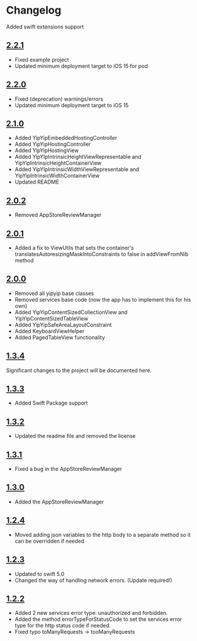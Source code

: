 # Changelog

Added swift extensions  support

## [2.2.1](https://github.com/weareyipyip/YipYipSwift/releases/tag/2.2.1)

- Fixed example project
- Updated minimum deployment target to iOS 15 for pod

## [2.2.0](https://github.com/weareyipyip/YipYipSwift/releases/tag/2.2.0)

- Fixed (deprecation) warnings/errors
- Updated minimum deployment target to iOS 15

## [2.1.0](https://github.com/weareyipyip/YipYipSwift/releases/tag/2.1.0)

- Added YipYipEmbeddedHostingController
- Added YipYipHostingController
- Added YipYipHostingView
- Added YipYIpIntrinsicHeightViewRepresentable and YipYipIntrinsicHeightContainerView
- Added YipYIpIntrinsicWidthViewRepresentable and YipYipIntrinsicWidthContainerView
- Updated README

## [2.0.2](https://github.com/weareyipyip/YipYipSwift/releases/tag/2.0.1)

- Removed AppStoreReviewManager

## [2.0.1](https://github.com/weareyipyip/YipYipSwift/releases/tag/2.0.1)

- Added a fix to ViewUtils that sets the container's translatesAutoresizingMaskIntoConstraints to false in addViewFromNib method

## [2.0.0](https://github.com/weareyipyip/YipYipSwift/releases/tag/2.0.0)

- Removed all yipyip base classes
- Removed services base code (now the app has to implement this for his own)
- Added YipYipContentSizedCollectionView and YipYipContentSizedTableView
- Added YipYipSafeAreaLayoutConstraint 
- Added KeyboardViewHelper
- Added PagedTableView functionality

## [1.3.4](https://github.com/weareyipyip/YipYipSwift/releases/tag/1.3.4)

Significant changes to the project will be documented here.

## [1.3.3](https://github.com/weareyipyip/YipYipSwift/releases/tag/1.3.3)

- Added Swift Package support

## [1.3.2](https://github.com/weareyipyip/YipYipSwift/releases/tag/1.3.2)

- Updated the readme file and removed the license

## [1.3.1](https://github.com/weareyipyip/YipYipSwift/releases/tag/1.3.1)

- Fixed a bug in the AppStoreReviewManager

## [1.3.0](https://github.com/weareyipyip/YipYipSwift/releases/tag/1.3.0)

- Added the AppStoreReviewManager

## [1.2.4](https://github.com/weareyipyip/YipYipSwift/releases/tag/1.2.4)

- Moved adding json variables to the http body to a separate method so it can be overridden if needed

## [1.2.3](https://github.com/weareyipyip/YipYipSwift/releases/tag/1.2.3)

- Updated to swift 5.0
- Changed the way of handling network errors. (Update required!)


## [1.2.2](https://github.com/weareyipyip/YipYipSwift/releases/tag/1.2.2)

- Added 2 new services error type: unauthorized and forbidden. 
- Added the method errorTypeForStatusCode to set the services error type for the http status code if needed.
- Fixed typo toManyRequests -> tooManyRequests

